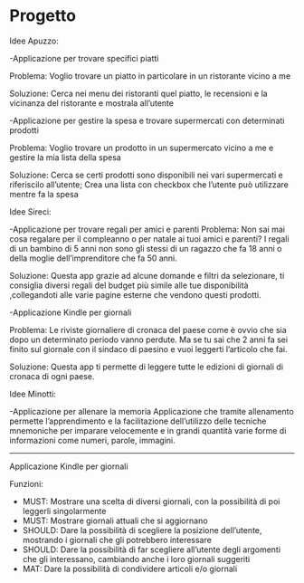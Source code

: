 # Progetto

Idee Apuzzo:

-Applicazione per trovare specifici piatti

Problema: Voglio trovare un piatto in particolare in un ristorante vicino a me

Soluzione: Cerca nei menu dei ristoranti quel piatto, le recensioni e la vicinanza del ristorante e mostrala all’utente


-Applicazione per gestire la spesa e trovare supermercati con determinati prodotti

Problema: Voglio trovare un prodotto in un supermercato vicino a me e gestire la mia lista della spesa

Soluzione: Cerca se certi prodotti sono disponibili nei vari supermercati e riferiscilo all’utente; Crea una lista con checkbox che l’utente può utilizzare mentre fa la spesa




Idee Sireci:

-Applicazione per trovare regali per amici e parenti
Problema: Non sai mai cosa regalare per il compleanno o per natale ai tuoi amici e parenti? I regali di un bambino di 5 anni non sono gli stessi di un ragazzo che fa 18 anni o della moglie dell’imprenditore che fa 50 anni. 

Soluzione: Questa app grazie ad alcune domande e filtri da selezionare, ti consiglia diversi regali del budget più simile alle tue disponibilità ,collegandoti alle varie pagine esterne che vendono questi prodotti.


-Applicazione Kindle per giornali

Problema: Le riviste giornaliere di cronaca del paese come è ovvio che sia dopo un determinato periodo vanno perdute. Ma se tu sai che 2 anni fa sei finito sul giornale con il sindaco di paesino e vuoi leggerti l’articolo che fai.

Soluzione: Questa app ti permette di leggere tutte le edizioni di giornali di cronaca di ogni paese.




Idee Minotti:

-Applicazione per allenare la memoria
Applicazione che tramite allenamento permette l’apprendimento e la facilitazione dell’utilizzo delle tecniche mnemoniche per imparare velocemente e in grandi quantità varie forme di informazioni come numeri, parole, immagini.

---------------------------------------------------------------------------------------------------------------

Applicazione Kindle per giornali

Funzioni:
- MUST: Mostrare una scelta di diversi giornali, con la possibilità di poi leggerli singolarmente
- MUST: Mostrare giornali attuali che si aggiornano
- SHOULD: Dare la possibilità di scegliere la posizione dell’utente, mostrando i giornali che gli potrebbero interessare
- SHOULD: Dare la possibilità di far scegliere all’utente degli argomenti che gli interessano, cambiando anche i loro giornali suggeriti
- MAT: Dare la possibilità di condividere articoli e/o giornali 

